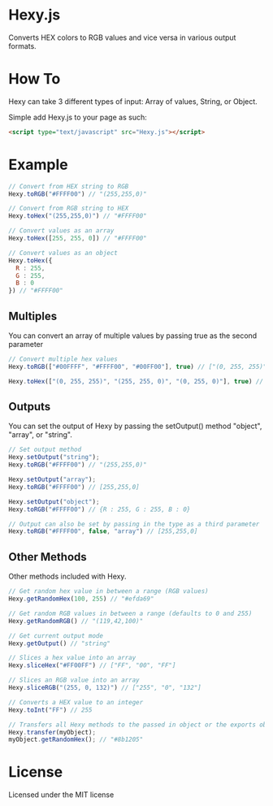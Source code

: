 Hexy.js
=======

Converts HEX colors to RGB values and vice versa in various output formats.

How To
======

Hexy can take 3 different types of input: Array of values, String, or Object.

Simple add Hexy.js to your page as such:

```html
<script type="text/javascript" src="Hexy.js"></script>
```

Example
=======

```javascript
// Convert from HEX string to RGB
Hexy.toRGB("#FFFF00") // "(255,255,0)"

// Convert from RGB string to HEX
Hexy.toHex("(255,255,0)") // "#FFFF00"

// Convert values as an array
Hexy.toHex([255, 255, 0]) // "#FFFF00"

// Convert values as an object
Hexy.toHex({
  R : 255,
  G : 255,
  B : 0
}) // "#FFFF00"
```
Multiples
---------

You can convert an array of multiple values by passing true as the second parameter

```javascript
// Convert multiple hex values
Hexy.toRGB(["#00FFFF", "#FFFF00", "#00FF00"], true) // ["(0, 255, 255)", "(255, 255, 0)", "(0, 255, 0)"]

Hexy.toHex(["(0, 255, 255)", "(255, 255, 0)", "(0, 255, 0)"], true) // ["#00FFFF", "#FFFF00", "#00FF00"]
```
Outputs
-------

You can set the output of Hexy by passing the setOutput() method "object", "array", or "string".

```javascript
// Set output method
Hexy.setOutput("string");
Hexy.toRGB("#FFFF00") // "(255,255,0)"

Hexy.setOutput("array");
Hexy.toRGB("#FFFF00") // [255,255,0]

Hexy.setOutput("object");
Hexy.toRGB("#FFFF00") // {R : 255, G : 255, B : 0}

// Output can also be set by passing in the type as a third parameter
Hexy.toRGB("#FFFF00", false, "array") // [255,255,0]
```
Other Methods
-------------

Other methods included with Hexy.

```javascript
// Get random hex value in between a range (RGB values)
Hexy.getRandomHex(100, 255) // "#efda69"

// Get random RGB values in between a range (defaults to 0 and 255)
Hexy.getRandomRGB() // "(119,42,100)"

// Get current output mode
Hexy.getOutput() // "string"

// Slices a hex value into an array
Hexy.sliceHex("#FF00FF") // ["FF", "00", "FF"]

// Slices an RGB value into an array
Hexy.sliceRGB("(255, 0, 132)") // ["255", "0", "132"]

// Converts a HEX value to an integer
Hexy.toInt("FF") // 255

// Transfers all Hexy methods to the passed in object or the exports object
Hexy.transfer(myObject);
myObject.getRandomHex(); // "#8b1205"
```

License
=======

Licensed under the MIT license
